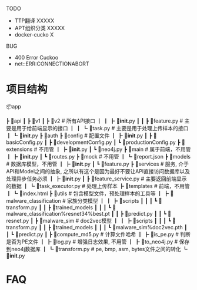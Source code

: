 TODO
- TTP翻译 XXXXX
- APT组织分类  XXXXX
- docker-cucko X


BUG
- 400 Error Cuckoo  
- net::ERR:CONNECTIONABORT 

# 项目结构

📦app

 ┣ 📂api 
 ┃ ┣ 📂v1
 ┃ ┣ 📂v2 # 所有API接口
 ┃ ┃ ┣ 📜__init__.py
 ┃ ┃ ┣ 📜feature.py # 主要是用于给前端显示的接口
 ┃ ┃ ┗ 📜task.py # 主要是用于处理上传样本的接口
 ┃ ┗ 📜__init__.py
 ┣ 📂auth
 ┣ 📂config # 配置文件
 ┃ ┣ 📜__init__.py
 ┃ ┣ 📜basicConfig.py
 ┃ ┣ 📜developmentConfig.py
 ┃ ┗ 📜productionConfig.py
 ┣ 📂extensions # 不用管
 ┃ ┣ 📜__init__.py
 ┃ ┗ 📜neo4j.py 
 ┣ 📂main # 属于前端，不用管
 ┃ ┣ 📜__init__.py
 ┃ ┗ 📜routes.py
 ┣ 📂mock # 不用管
 ┃ ┗ 📜report.json
 ┣ 📂models # 数据库模型，不用管
 ┃ ┣ 📜__init__.py
 ┃ ┗ 📜feature.py
 ┣ 📂services # 服务, 介于API和Model之间的抽象, 之所以有这个是因为最好不要让API直接访问数据库以及处理异步任务必须
 ┃ ┣ 📜__init__.py
 ┃ ┣ 📜feature_service.py # 主要返回前端显示的数据
 ┃ ┗ 📜task_executor.py # 处理上传样本
 ┣ 📂templates # 前端，不用管
 ┃ ┗ 📜index.html
 ┣ 📂utils # 包含模型文件，预处理样本的工具等
 ┃ ┣ 📂malware_classification # 家族分类模型
 ┃ ┃ ┣ 📂scripts
 ┃ ┃ ┃ ┗ 📜transform.py
 ┃ ┃ ┣ 📂trained_models
 ┃ ┃ ┃ ┗ 📜malware_classification%resnet34%best.pt
 ┃ ┃ ┣ 📜predict.py
 ┃ ┃ ┗ 📜resnet.py
 ┃ ┣ 📂malware_sim # doc2vec模型
 ┃ ┃ ┣ 📂scripts
 ┃ ┃ ┃ ┗ 📜transform.py
 ┃ ┃ ┣ 📂trained_models
 ┃ ┃ ┃ ┗ 📜malware_sim%doc2vec.pth
 ┃ ┃ ┗ 📜predict.py
 ┃ ┣ 📜compute_md5.py # 计算文件哈希
 ┃ ┣ 📜is_pe.py # 判断是否为PE文件
 ┃ ┣ 📜log.py # 增强日志效果, 不用管
 ┃ ┣ 📜to_neo4j.py # 保存到neo4j数据库
 ┃ ┗ 📜transform.py # pe, bmp, asm, bytes文件之间的转化
 ┗ 📜__init__.py


# FAQ


